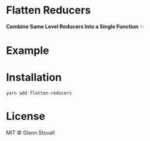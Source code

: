 # Flatten Reducers

**Combine Same Level Reducers Into a Single Function** ✨

# Example


# Installation
`yarn add flatten-reducers`


# License

MIT © Glenn Stovall
